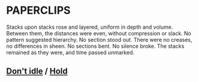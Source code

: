 # PAPERCLIPS

Stacks upon stacks rose and layered, uniform in depth and volume. Between them, the distances were even, without compression or slack. No pattern suggested hierarchy. No section stood out. There were no creases, no differences in sheen. No sections bent. No silence broke. The stacks remained as they were, and time passed unmarked.

## [Don't idle](page-ebd48f09c5b48e44) / [Hold](page-1368aa749f4be776)
